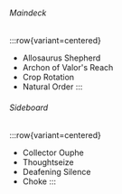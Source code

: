 ###### Maindeck

:::row{variant=centered}
- Allosaurus Shepherd
- Archon of Valor's Reach
- Crop Rotation
- Natural Order
:::

###### Sideboard

:::row{variant=centered}
- Collector Ouphe
- Thoughtseize
- Deafening Silence
- Choke
:::
